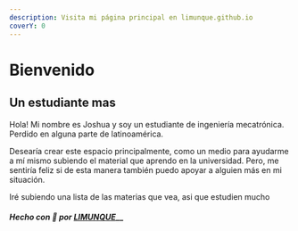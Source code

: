 ```yaml
---
description: Visita mi página principal en limunque.github.io
coverY: 0
---
```


# Bienvenido

## Un estudiante mas

Hola! Mi nombre es Joshua y soy un estudiante de ingeniería mecatrónica. Perdido en alguna parte de latinoamérica.

Desearía crear este espacio principalmente, como un medio para ayudarme a mí mismo subiendo el material que aprendo en la universidad. Pero, me sentiría feliz si de esta manera también puedo apoyar a alguien más en mi situación.

Iré subiendo una lista de las materias que vea, asi que estudien mucho

#### _Hecho con 💚 por_ [_LIMUNQUE_](https://limunque.github.io)__
